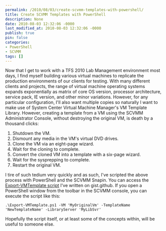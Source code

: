 ```yaml
---
permalink: /2010/08/03/create-scvmm-templates-with-powershell/
title: Create SCVMM Templates with PowerShell
description: None
date: 2010-08-03 12:32:06 -0000
last_modified_at: 2010-08-03 12:32:06 -0000
publish: true
pin: false
categories:
- PowerShell
- SCVMM
tags: []
---
```

Now that I get to work with a TFS 2010 Lab Management environment most days, I find myself building various virtual machines to replicate the production environments of our clients for testing. With many different clients and projects, the range of virtual machine operating systems expands exponentially as matrix of core OS version, processor architecture, service pack, IE version, and other minor variations. However, for any particular configuration, I'll also want multiple copies so naturally I want to make use of System Center Virtual Machine Manager's VM Template Library. However, creating a template from a VM using the SCVMM Administrator Console, without destroying the original VM, is death by a thousand clicks:

  1. Shutdown the VM.
  2. Dismount any media in the VM's virtual DVD drives.
  3. Clone the VM via an eight-page wizard.
  4. Wait for the cloning to complete.
  5. Convert the cloned VM into a template with a six-page wizard.
  6. Wait for the sysprepping to complete.
  7. Restart the original VM.

I tire of such tedium very quickly and as such, I've scripted the above process with PowerShell and the SCVMM Snapin. You can access the [Export-VMTemplate script](http://gist.github.com/506252) I've written on gist.github. If you open a PowerShell window from the toolbar in the SCVMM console, you can execute the script like this:
  
    .\Export-VMTemplate.ps1 -VM 'MyOriginalVm' -TemplateName 'NewTemplateName' -LibraryServer 'MyLibSvr'

Hopefully the script itself, or at least some of the concepts within, will be useful to someone else.

